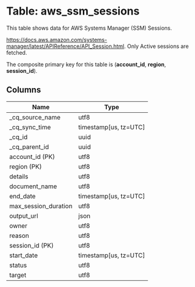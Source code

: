 # Table: aws_ssm_sessions

This table shows data for AWS Systems Manager (SSM) Sessions.

https://docs.aws.amazon.com/systems-manager/latest/APIReference/API_Session.html. 
Only Active sessions are fetched.

The composite primary key for this table is (**account_id**, **region**, **session_id**).

## Columns

| Name          | Type          |
| ------------- | ------------- |
|_cq_source_name|utf8|
|_cq_sync_time|timestamp[us, tz=UTC]|
|_cq_id|uuid|
|_cq_parent_id|uuid|
|account_id (PK)|utf8|
|region (PK)|utf8|
|details|utf8|
|document_name|utf8|
|end_date|timestamp[us, tz=UTC]|
|max_session_duration|utf8|
|output_url|json|
|owner|utf8|
|reason|utf8|
|session_id (PK)|utf8|
|start_date|timestamp[us, tz=UTC]|
|status|utf8|
|target|utf8|